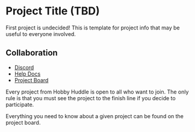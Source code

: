 # Project Title (TBD)

First project is undecided! This is template for project info that may be useful to everyone involved.

## Collaboration

* [Discord](https://discord.gg/TSpCvteA)
* [Help Docs]()
* [Project Board](https://github.com/HobbyHuddle/project1)

Every project from Hobby Huddle is open to all who want to join. The only rule is that you must see the project to the finish line if you decide to participate. 

Everything you need to know about a given project can be found on the project board.

